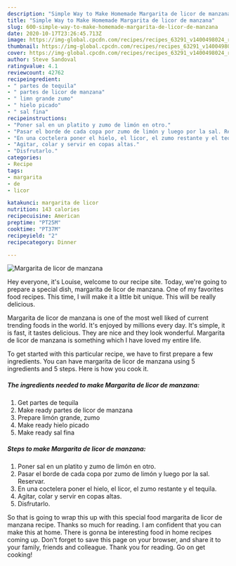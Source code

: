 ```yaml
---
description: "Simple Way to Make Homemade Margarita de licor de manzana"
title: "Simple Way to Make Homemade Margarita de licor de manzana"
slug: 600-simple-way-to-make-homemade-margarita-de-licor-de-manzana
date: 2020-10-17T23:26:45.713Z
image: https://img-global.cpcdn.com/recipes/recipes_63291_v1400498024_receta_foto_00063291-zoyze12sxhtgbl0m8bes/751x532cq70/margarita-de-licor-de-manzana-foto-principal.jpg
thumbnail: https://img-global.cpcdn.com/recipes/recipes_63291_v1400498024_receta_foto_00063291-zoyze12sxhtgbl0m8bes/751x532cq70/margarita-de-licor-de-manzana-foto-principal.jpg
cover: https://img-global.cpcdn.com/recipes/recipes_63291_v1400498024_receta_foto_00063291-zoyze12sxhtgbl0m8bes/751x532cq70/margarita-de-licor-de-manzana-foto-principal.jpg
author: Steve Sandoval
ratingvalue: 4.1
reviewcount: 42762
recipeingredient:
- " partes de tequila"
- " partes de licor de manzana"
- " limn grande zumo"
- " hielo picado"
- " sal fina"
recipeinstructions:
- "Poner sal en un platito y zumo de limón en otro."
- "Pasar el borde de cada copa por zumo de limón y luego por la sal. Reservar."
- "En una coctelera poner el hielo, el licor, el zumo restante y el tequila."
- "Agitar, colar y servir en copas altas."
- "Disfrutarlo."
categories:
- Recipe
tags:
- margarita
- de
- licor

katakunci: margarita de licor 
nutrition: 143 calories
recipecuisine: American
preptime: "PT25M"
cooktime: "PT37M"
recipeyield: "2"
recipecategory: Dinner

---
```



![Margarita de licor de manzana](https://img-global.cpcdn.com/recipes/recipes_63291_v1400498024_receta_foto_00063291-zoyze12sxhtgbl0m8bes/751x532cq70/margarita-de-licor-de-manzana-foto-principal.jpg)

Hey everyone, it's Louise, welcome to our recipe site. Today, we're going to prepare a special dish, margarita de licor de manzana. One of my favorites food recipes. This time, I will make it a little bit unique. This will be really delicious.



Margarita de licor de manzana is one of the most well liked of current trending foods in the world. It's enjoyed by millions every day. It's simple, it is fast, it tastes delicious. They are nice and they look wonderful. Margarita de licor de manzana is something which I have loved my entire life.


To get started with this particular recipe, we have to first prepare a few ingredients. You can have margarita de licor de manzana using 5 ingredients and 5 steps. Here is how you cook it.

<!--inarticleads1-->

##### The ingredients needed to make Margarita de licor de manzana:

1. Get  partes de tequila
1. Make ready  partes de licor de manzana
1. Prepare  limón grande, zumo
1. Make ready  hielo picado
1. Make ready  sal fina




<!--inarticleads2-->

##### Steps to make Margarita de licor de manzana:

1. Poner sal en un platito y zumo de limón en otro.
1. Pasar el borde de cada copa por zumo de limón y luego por la sal. Reservar.
1. En una coctelera poner el hielo, el licor, el zumo restante y el tequila.
1. Agitar, colar y servir en copas altas.
1. Disfrutarlo.




So that is going to wrap this up with this special food margarita de licor de manzana recipe. Thanks so much for reading. I am confident that you can make this at home. There is gonna be interesting food in home recipes coming up. Don't forget to save this page on your browser, and share it to your family, friends and colleague. Thank you for reading. Go on get cooking!
